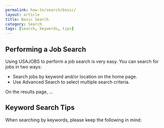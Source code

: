 ```yaml
---
permalink: how-to/search/basic/
layout: article
title: Basic Search
category: Search
tags: [search, keywords, tips]
---
```


## Performing a Job Search

Using USAJOBS to perform a job search is very easy. You can search for jobs in two ways:

* Search jobs by keyword and/or location on the home page.
* Use Advanced Search to select multiple search criteria.

On the results page, ...

## Keyword Search Tips

When searching by keywords, please keep the following in mind:
